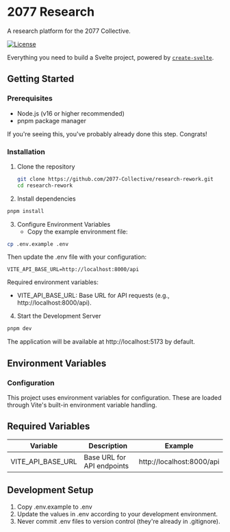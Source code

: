 # 2077 Research

A research platform for the 2077 Collective.

[![License](https://img.shields.io/badge/license-MIT-blue.svg)](LICENSE)

Everything you need to build a Svelte project, powered by [`create-svelte`](https://github.com/sveltejs/kit/tree/main/packages/create-svelte).

## Getting Started

### Prerequisites

- Node.js (v16 or higher recommended)
- pnpm package manager

If you're seeing this, you've probably already done this step. Congrats!

### Installation

1. Clone the repository
   ```bash
   git clone https://github.com/2077-Collective/research-rework.git
   cd research-rework
   ```

2. Install dependencies
```bash
pnpm install
```

3. Configure Environment Variables
    - Copy the example environment file:

```bash
cp .env.example .env
```

Then update the .env file with your configuration:

```
VITE_API_BASE_URL=http://localhost:8000/api
```

Required environment variables:
- VITE_API_BASE_URL: Base URL for API requests (e.g., http://localhost:8000/api).

4. Start the Development Server
```bash
pnpm dev
```

The application will be available at http://localhost:5173 by default.

## Environment Variables

### Configuration

This project uses environment variables for configuration. These are loaded through Vite's built-in environment variable handling.

## Required Variables

| Variable              | Description                          | Example                       |
| --------------------- | ------------------------------------ | ----------------------------- |
| VITE_API_BASE_URL     | Base URL for API endpoints          | http://localhost:8000/api    |


## Development Setup
1. Copy .env.example to .env
2. Update the values in .env according to your development environment.
3. Never commit .env files to version control (they're already in .gitignore).